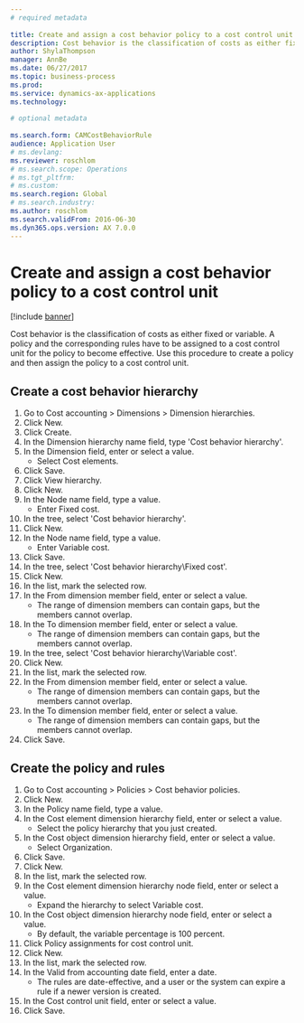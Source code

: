 ```yaml
--- 
# required metadata 
 
title: Create and assign a cost behavior policy to a cost control unit
description: Cost behavior is the classification of costs as either fixed or variable. 
author: ShylaThompson
manager: AnnBe 
ms.date: 06/27/2017
ms.topic: business-process 
ms.prod:  
ms.service: dynamics-ax-applications 
ms.technology:  
 
# optional metadata 
 
ms.search.form: CAMCostBehaviorRule
audience: Application User 
# ms.devlang:  
ms.reviewer: roschlom
# ms.search.scope: Operations 
# ms.tgt_pltfrm:  
# ms.custom:  
ms.search.region: Global
# ms.search.industry: 
ms.author: roschlom
ms.search.validFrom: 2016-06-30 
ms.dyn365.ops.version: AX 7.0.0 
---
```

# Create and assign a cost behavior policy to a cost control unit

[!include [banner](../../includes/banner.md)]

Cost behavior is the classification of costs as either fixed or variable. A policy and the corresponding rules have to be assigned to a cost control unit for the policy to become effective. Use this procedure to create a policy and then assign the policy to a cost control unit.


## Create a cost behavior hierarchy
1. Go to Cost accounting > Dimensions > Dimension hierarchies.
2. Click New.
3. Click Create.
4. In the Dimension hierarchy name field, type 'Cost behavior hierarchy'.
5. In the Dimension field, enter or select a value.
    * Select Cost elements.  
6. Click Save.
7. Click View hierarchy.
8. Click New.
9. In the Node name field, type a value.
    * Enter Fixed cost.  
10. In the tree, select 'Cost behavior hierarchy'.
11. Click New.
12. In the Node name field, type a value.
    * Enter Variable cost.  
13. Click Save.
14. In the tree, select 'Cost behavior hierarchy\Fixed cost'.
15. Click New.
16. In the list, mark the selected row.
17. In the From dimension member field, enter or select a value.
    * The range of dimension members can contain gaps, but the members cannot overlap.  
18. In the To dimension member field, enter or select a value.
    * The range of dimension members can contain gaps, but the members cannot overlap.  
19. In the tree, select 'Cost behavior hierarchy\Variable cost'.
20. Click New.
21. In the list, mark the selected row.
22. In the From dimension member field, enter or select a value.
    * The range of dimension members can contain gaps, but the members cannot overlap.  
23. In the To dimension member field, enter or select a value.
    * The range of dimension members can contain gaps, but the members cannot overlap.  
24. Click Save.

## Create the policy and rules
1. Go to Cost accounting > Policies > Cost behavior policies.
2. Click New.
3. In the Policy name field, type a value.
4. In the Cost element dimension hierarchy field, enter or select a value.
    * Select the policy hierarchy that you just created.  
5. In the Cost object dimension hierarchy field, enter or select a value.
    * Select Organization.  
6. Click Save.
7. Click New.
8. In the list, mark the selected row.
9. In the Cost element dimension hierarchy node field, enter or select a value.
    * Expand the hierarchy to select Variable cost.  
10. In the Cost object dimension hierarchy node field, enter or select a value.
    * By default, the variable percentage is 100 percent.  
11. Click Policy assignments for cost control unit.
12. Click New.
13. In the list, mark the selected row.
14. In the Valid from accounting date field, enter a date.
    * The rules are date-effective, and a user or the system can expire a rule if a newer version is created.  
15. In the Cost control unit field, enter or select a value.
16. Click Save.

